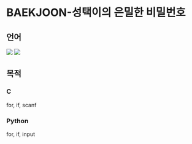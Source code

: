# BAEKJOON-성택이의 은밀한 비밀번호
## 언어
<div>
  <img src="https://img.shields.io/badge/Python-3776AB?style=flat-square&logo=python&logoColor=white"> 
  <img src="https://img.shields.io/badge/C99-00599C?style=flat-square&logo=C&logoColor=white">
</div>

## 목적
### C
for, if, scanf
### Python
for, if, input

